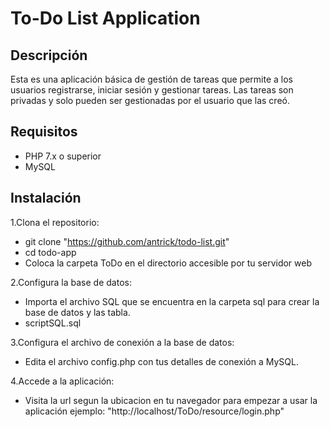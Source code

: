 # To-Do List Application

## Descripción

Esta es una aplicación básica de gestión de tareas que permite a los usuarios registrarse, iniciar sesión y gestionar tareas.
Las tareas son privadas y solo pueden ser gestionadas por el usuario que las creó.

## Requisitos

- PHP 7.x o superior
- MySQL

## Instalación

1.Clona el repositorio:
- git clone "https://github.com/antrick/todo-list.git"
- cd todo-app
- Coloca la carpeta ToDo en el directorio accesible por tu servidor web

2.Configura la base de datos:
- Importa el archivo SQL que se encuentra en la carpeta sql para crear la base de datos y las tabla.
- scriptSQL.sql

3.Configura el archivo de conexión a la base de datos:
- Edita el archivo config.php con tus detalles de conexión a MySQL.

4.Accede a la aplicación:
- Visita la url segun la ubicacion en tu navegador para empezar a usar la aplicación ejemplo: "http://localhost/ToDo/resource/login.php"